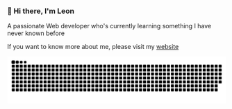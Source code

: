 <!-- <img align="right" src="https://ns.yuy1n.io/card/3f87b1a245cc0abf/history" /> -->

<!-- <img align="right" src="https://readme-card-beta.vercel.app/api?username=leon-fong"  /> -->

### 👋 Hi there, I'm Leon
A passionate Web developer who's currently learning something I have never known before

If you want to know more about me, please visit my [website](https://docs.virkano.com)

<picture>
  <source media="(prefers-color-scheme: dark)" srcset="https://raw.githubusercontent.com/Virkano/Virkano/output/github-contribution-grid-snake-dark.svg">
  <source media="(prefers-color-scheme: light)" srcset="https://raw.githubusercontent.com/Virkano/Virkano/output/github-contribution-grid-snake.svg">
  <img alt="github contribution grid snake animation" src="https://raw.githubusercontent.com/Virkano/Virkano/output/github-contribution-grid-snake.svg">
</picture>

